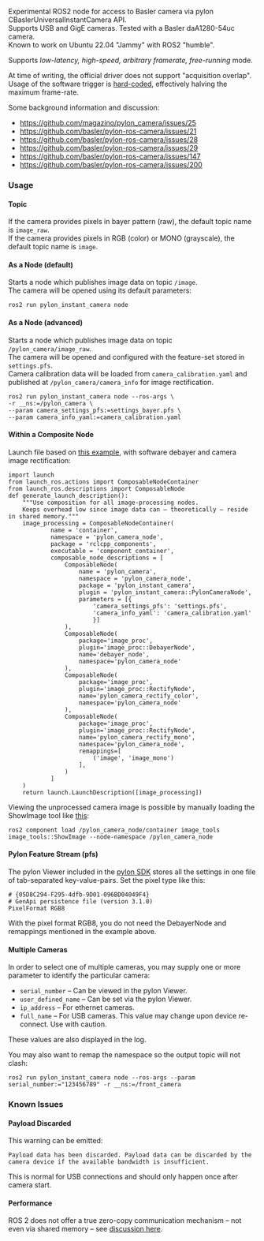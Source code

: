 Experimental ROS2 node for access to Basler camera via pylon CBaslerUniversalInstantCamera API.  
Supports USB and GigE cameras. Tested with a Basler daA1280-54uc camera.  
Known to work on Ubuntu 22.04 "Jammy" with ROS2 "humble".

Supports *low-latency, high-speed, arbitrary framerate, free-running* mode.  

At time of writing, the official driver does not support "acquisition overlap".  
Usage of the software trigger is [hard-coded](https://github.com/basler/pylon-ros-camera/blob/eb4ca3f/pylon_camera/include/pylon_camera/internal/impl/pylon_camera_dart.hpp#L94), effectively halving the maximum frame-rate.

Some background information and discussion:

* https://github.com/magazino/pylon_camera/issues/25
* https://github.com/basler/pylon-ros-camera/issues/21
* https://github.com/basler/pylon-ros-camera/issues/28
* https://github.com/basler/pylon-ros-camera/issues/29
* https://github.com/basler/pylon-ros-camera/issues/147
* https://github.com/basler/pylon-ros-camera/issues/200

### Usage

#### Topic

If the camera provides pixels in bayer pattern (raw), the default topic name is `image_raw`.  
If the camera provides pixels in RGB (color) or MONO (grayscale), the default topic name is `image`.  

#### As a Node (default)

Starts a node which publishes image data on topic `/image`.  
The camera will be opened using its default parameters:

    ros2 run pylon_instant_camera node

#### As a Node (advanced)

Starts a node which publishes image data on topic `/pylon_camera/image_raw`.  
The camera will be opened and configured with the feature-set stored in `settings.pfs`.  
Camera calibration data will be loaded from `camera_calibration.yaml` and published at `/pylon_camera/camera_info` for image rectification.

    ros2 run pylon_instant_camera node --ros-args \
    -r __ns:=/pylon_camera \
    --param camera_settings_pfs:=settings_bayer.pfs \
    --param camera_info_yaml:=camera_calibration.yaml

#### Within a Composite Node

Launch file based on [this example](https://github.com/ros2/demos/blob/foxy/composition/launch/composition_demo.launch.py), with software debayer and camera image rectification:

    import launch
    from launch_ros.actions import ComposableNodeContainer
    from launch_ros.descriptions import ComposableNode
    def generate_launch_description():
        """Use composition for all image-processing nodes.
        Keeps overhead low since image data can – theoretically – reside in shared memory."""
        image_processing = ComposableNodeContainer(
                name = 'container',
                namespace = 'pylon_camera_node',
                package = 'rclcpp_components',
                executable = 'component_container',
                composable_node_descriptions = [
                    ComposableNode(
                        name = 'pylon_camera',
                        namespace = 'pylon_camera_node',
                        package = 'pylon_instant_camera',
                        plugin = 'pylon_instant_camera::PylonCameraNode',
                        parameters = [{
                            'camera_settings_pfs': 'settings.pfs',
                            'camera_info_yaml': 'camera_calibration.yaml'
                            }]
                    ),
                    ComposableNode(
                        package='image_proc',
                        plugin='image_proc::DebayerNode',
                        name='debayer_node',
                        namespace='pylon_camera_node'
                    ),
                    ComposableNode(
                        package='image_proc',
                        plugin='image_proc::RectifyNode',
                        name='pylon_camera_rectify_color',
                        namespace='pylon_camera_node'
                    ),
                    ComposableNode(
                        package='image_proc',
                        plugin='image_proc::RectifyNode',
                        name='pylon_camera_rectify_mono',
                        namespace='pylon_camera_node',
                        remappings=[
                            ('image', 'image_mono')
                        ],
                    )
                ]
        )
        return launch.LaunchDescription([image_processing])

Viewing the unprocessed camera image is possible by manually loading the ShowImage tool like [this](https://docs.ros.org/en/foxy/Tutorials/Composition.html):

    ros2 component load /pylon_camera_node/container image_tools image_tools::ShowImage --node-namespace /pylon_camera_node


#### Pylon Feature Stream (pfs)

The pylon Viewer included in the [pylon SDK](https://www.baslerweb.com/en/products/software/basler-pylon-camera-software-suite/pylon-sdks/) stores all the settings in one file of tab-separated key-value-pairs. Set the pixel type like this:

    # {05D8C294-F295-4dfb-9D01-096BD04049F4}
    # GenApi persistence file (version 3.1.0)
    PixelFormat	RGB8

With the pixel format RGB8, you do not need the DebayerNode and remappings mentioned in the example above.

#### Multiple Cameras

In order to select one of multiple cameras, you may supply one or more parameter to identify the particular camera:

* `serial_number` – Can be viewed in the pylon Viewer.
* `user_defined_name` – Can be set via the pylon Viewer.
* `ip_address` – For ethernet cameras.
* `full_name` – For USB cameras. This value may change upon device re-connect. Use with caution.

These values are also displayed in the log.

You may also want to remap the namespace so the output topic will not clash:

    ros2 run pylon_instant_camera node --ros-args --param serial_number:="123456789" -r __ns:=/front_camera

### Known Issues

#### Payload Discarded

This warning can be emitted:

    Payload data has been discarded. Payload data can be discarded by the camera device if the available bandwidth is insufficient.

This is normal for USB connections and should only happen once after camera start.

#### Performance

ROS 2 does not offer a true zero-copy communication mechanism – not even via shared memory – see [discussion here](https://github.com/ros-perception/image_common/issues/212).
